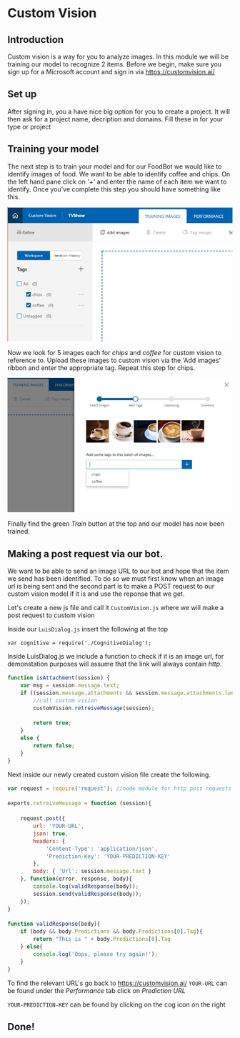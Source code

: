 # Custom Vision
## Introduction
Custom vision is a way for you to analyze images. In this module we will be training our model to recognize 2 items. 
Before we begin, make sure you sign up for a Microsoft account and sign in via <https://customvision.ai/>

## Set up
After signing in, you a have nice big option for you to create a project. It will then ask for a project name, decription and domains. Fill these in for your type or project

## Training your model
The next step is to train your model and for our FoodBot we would like to identify images of food.
We want to be able to identify coffee and chips. On the left hand pane click on *'+'* and enter the name of each item we want to identify.
Once you've complete this step you should have something like this. 

![Training](photos/1.png?raw=true)

Now we look for 5 images each for *chips* and *coffee* for custom vision to reference to. Upload these images to custom vision via the 'Add images' ribbon and enter the appropriate tag. Repeat this step for chips.

![AddImages](photos/2.png?raw=true)

Finally find the green *Train* button at the top and our model has now been trained. 

## Making a post request via our bot.
We want to be able to send an image URL to our bot and hope that the item we send has been identified.
To do so we must first know when an image url is being sent and the second part is to make a POST request to our custom vision model if it is and use the reponse that we get.

Let's create a new js file and call it `CustomVision.js` where we will make a post request to custom vision

Inside our `LuisDialog.js` insert the following at the top

```
var cognitive = require('./CognitiveDialog');
``` 

Inside LuisDialog.js we include a function to check if it is an image url, for demonstation purposes will assume that the link will always contain *http*.

```js
function isAttachment(session) { 
    var msg = session.message.text;
    if ((session.message.attachments && session.message.attachments.length > 0) || msg.includes("http")) {
        //call custom vision
        customVision.retreiveMessage(session);

        return true;
    }
    else {
        return false;
    }
}
```

Next inside our newly created custom vision file create the following. 

```js
var request = require('request'); //node module for http post requests

exports.retreiveMessage = function (session){

    request.post({
        url: 'YOUR-URL',
        json: true,
        headers: {
            'Content-Type': 'application/json',
            'Prediction-Key': 'YOUR-PREDICTION-KEY'
        },
        body: { 'Url': session.message.text }
    }, function(error, response, body){
        console.log(validResponse(body));
        session.send(validResponse(body));
    });
}

function validResponse(body){
    if (body && body.Predictions && body.Predictions[0].Tag){
        return "This is " + body.Predictions[0].Tag
    } else{
        console.log('Oops, please try again!');
    }
}
```

To find the relevant URL's go back to <https://customvision.ai/>
`YOUR-URL` can be found under the *Performance* tab click on *Prediction URL*

`YOUR-PREDICTION-KEY` can be found by clicking on the cog icon on the right

## Done!










